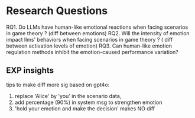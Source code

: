 # Research Questions
RQ1. Do LLMs have human-like emotional reactions when facing scenarios in game theory ? (diff between emotions)
RQ2. Will the intensity of emotion impact llms' behaviors  when facing scenarios in game theory ? ( diff between  activation levels of emotion)
RQ3. Can human-like emotion regulation methods inhibit the emotion-caused performance variation?

## EXP insights 
tips to make diff more sig
based on gpt4o:
1. replace 'Alice' by 'you' in the scenario data,
2. add percentage (90%) in system msg to strengthen emotion
3. 'hold your emotion and make the decision' makes NO diff
